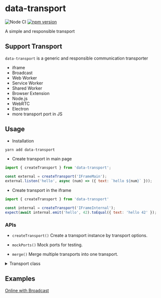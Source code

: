 # data-transport

![Node CI](https://github.com/unadlib/data-transport/workflows/Node%20CI/badge.svg)
[![npm version](https://badge.fury.io/js/data-transport.svg)](http://badge.fury.io/js/data-transport)

A simple and responsible transport

## Support Transport

`data-transport` is a generic and responsible communication transporter

- iframe
- Broadcast
- Web Worker
- Service Worker
- Shared Worker
- Browser Extension
- Node.js
- WebRTC
- Electron
- more transport port in JS

## Usage

- Installation

```sh
yarn add data-transport
```

- Create transport in main page

```js
import { createTransport } from 'data-transport';

const external = createTransport('IFrameMain');
external.listen('hello', async (num) => ({ text: `hello ${num}` }));
```

- Create transport in the iframe

```js
import { createTransport } from 'data-transport'

const internal = createTransport('IFrameInternal');
expect(await internal.emit('hello', 42).toEqual({ text: 'hello 42' });
```

### APIs

- `createTransport()`
  Create a transport instance by transport options.

- `mockPorts()`
  Mock ports for testing.

- `merge()`
  Merge multiple transports into one transport.

<details>
<summary>Transport class</summary>

- `Transport`
- `MessageTransport`
- `IFrameMainTransport`
- `IFrameInternalTransport`
- `SharedWorkerMainTransport`
- `SharedWorkerInternalTransport`
- `ServiceWorkerClientTransport`
- `ServiceWorkerServiceTransport`
- `WorkerMainTransport`
- `WorkerInternalTransport`
- `BrowserExtensionsGenericTransport`
- `BrowserExtensionsMainTransport`
- `BrowserExtensionsClientTransport`
- `ElectronMainTransport`
- `ElectronRendererTransport`
- `WebRTCTransport`
- `BroadcastTransport`
- `MainProcessTransport`
- `ChildProcessTransport`
</details>

## Examples

[Online with Broadcast](https://codesandbox.io/s/data-transport-example-lkg8k)
